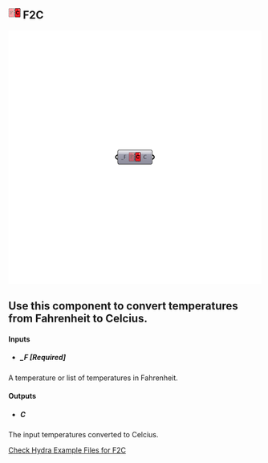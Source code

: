 ## ![](../../images/icons/F2C.png) F2C

![](../../images/components/F2C.png)

Use this component to convert temperatures from Fahrenheit to Celcius.
 -
 

#### Inputs
* ##### _F [Required]
A temperature or list of temperatures in Fahrenheit.

#### Outputs
* ##### C
The input temperatures converted to Celcius.


[Check Hydra Example Files for F2C](https://hydrashare.github.io/hydra/index.html?keywords=Ladybug_F2C)
